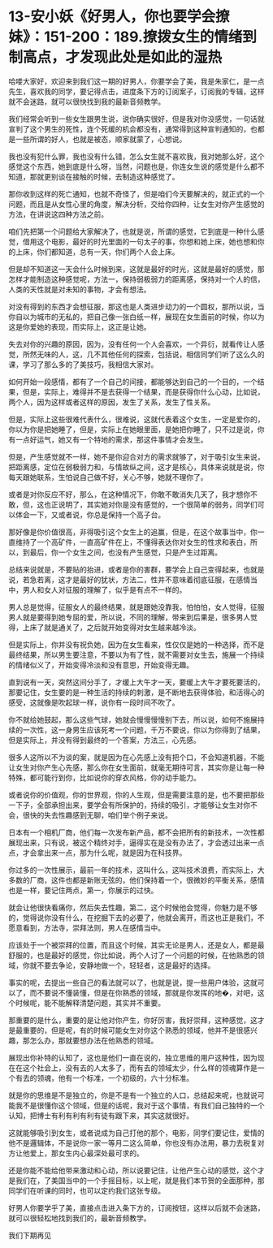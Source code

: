# 13-安小妖《好男人，你也要学会撩妹》：151-200：189.撩拨女生的情绪到制高点，才发现此处是如此的湿热

哈喽大家好，欢迎来到我们这一期的好男人，你要学会了美，我是朱家仁，是一点先生，喜欢我的同学，要记得点击，进度条下方的订阅案子，订阅我的专辑，这样就不会迷路，就可以很快找到我的最新音频教学。

我们经常会听到一些女生跟男生说，说你确实很好，但是我对你没感觉，一句话就宣判了这个男生的死性，连个死缓的机会都没有，通常得到这种宣判通知的，也都是一些所谓的好人，也就是被态，顺家就蒙了，心想说。

我也没有犯什么罪，我也没有什么错，怎么女生就不喜欢我，我对她那么好，这个感觉这个东西，她到底是什么呀，当然，问题也是，你连女生说的感觉是什么都不知道，那就更别谈在接触的时候，去制造这种感觉了。

那你收到这样的死亡通知，也就不奇怪了，但是咱们今天要解决的，就正式的一个问题，而且是从女性心里的角度，解决分析，交给你四种，让女生对你产生感觉的方法，在讲说这四种方法之前。

咱们先把第一个问题给大家解决了，也就是说，所谓的感觉，它到底是一种什么感觉，借用这个电影，最好的时光里面的一句太子的事，你想和她上床，她也想和你的上床，你们都知道，总有一天，你们两个人会上床。

但是却不知道这一天会什么时候到来，这就是最好的时光，这就是最好的感觉，那怎样才能制造这种感觉呢，方法一，保持弱极弱力的距离感，保持对一个人的信，人类的天性就是对未知的事物，才会有想法。

对没有得到的东西才会想征服，那这也是人类进步动力的一个圆权，那所以说，当你自以为城市的无私的，把自己像一张白纸一样，展现在女生面前的时候，你以为这是你爱她的表现，而实际上，这正是让她。

失去对你的兴趣的原因，因为，没有任何一个人会喜欢，一个异衍，就看传让人感觉，所然无味的人，这，几不其他任何的探索，包括说，相信同学们听了这么久的课，学习了那么多的了美技巧，我相信大家对。

如何开始一段感情，都有了一个自己的间接，都能够达到自己的一个目的，一个结果，但是，实际上，难得并不是去获得一个结果，而是获得你什么心动，比如说，两个人，因为这样或者这样的原因，发生了关系，发生了性关系。

但是，实际上这些很难代表什么，很难说，这就代表着这个女生，一定是爱你的，你以为你是把她睡了，但是，实际上在她眼里面，是她把你睡了，只不过是说，你有一点好运气，她又有一个特地的需求，那这件事情才会发生。

但是，产生感觉就不一样，她不是你迎合对方的需求就够了，对于吸引女生来说，把距离感，定位在弱极弱力和，与情故纵之间，这才是核心，具体来说就是说，你每天跟她联系，生怕说自己做不好，关心不够，她就不理你了。

或者是对你反应不好，那么，在这种情况下，你敢不敢消失几天了，我才想你不敢，但，这也正说明了，其实她对你是没有感觉的，一个很简单的弱务，同学们可以体会一下，又或者说，你总是保持一个高子台。

那好像是你价值很高，非得吸引这个女生上的追赢，但是，在这个故事当中，你一直维持了一个高矿件，一直高矿件在上，不懂得表达你对女生的性求和表白，所以，到最后，你一个女生之间，也没有产生感觉，只是产生过距离。

总结来说就是，不要贴的抬进，或者是你的害群，要学会上自己变得起来，也就是说，若急若离，这才是最好的犹状，方法二，性并不意味着彻底征服，在感情当中，男人和女人对征服的理解了，似乎是有点不一样的。

男人总是觉得，征服女人的最终结果，就是跟她没靠我，怕怕怕，女人觉得，征服男人就是要得到她专屈的爱，所以说，不同的理解，带来到后果是，很多男人觉得，上床了就是通关了，之后就开始变得对女生越来越冷淡。

但是实际上，你并没有祝负她，因为在女生看来，性仅仅是她的一种选择，而不是最终结果，所以男生要注意，不要以为有了性，就不需要对女生去，施展一个持续的情绪似义了，开始变得冷淡和没有意思，开始变得无趣。

直到说有一天，突然这间分手了，才缓上大午才一天，要缓上大午才要死要活的，那要记住，女生要的是一种生活的持续的刺激，是不断地去获得体验，和活得心的感受，这就像是吹起球一样，说你有一段时间不吹了。

你不就给她鼓起，那么这些气球，她就会慢慢慢慢别下去，所以说，如何不施展持续的一次性，这一身男生应该死考一个问题，千万不要说，你以为你得到了结果，但是实际上，并没有得到最终的一个答案，方法三，心先感。

很多人这所以不为谈的案，就是因为在心先感上没有把个口，不会知道机器，不能让女生对你产生心先感，那么你在女生面前，就毫无期待可言，其实你是让每一种特殊，都可能行到你，比如说你的穿衣风格，你的动手能力。

或者说你的价值观，你的世界观，你的人生观，但是需要注意的是，也不要把那些一下子，全部承担出来，要学会有所保护的，持续的吸引，才能够让女生对你不会，很快的失去性趣感到无聊，咱们举个例子来说。

日本有一个相机厂商，他们每一次发布新产品，都不会把所有的新技术，一次性都展现出来，只有说，被这个精终对手，逼得实在是没有办法了，才会透过出来一点点，才会拿出来一点，那为什么呢，就是因为在科技界。

你过多的一次性展示，最前一年的技术，这叫什么，这叫技术浪费，而实际上，大多数的厂商，这件也都是新账无弦的，他们保持着一个，很微妙的平衡关系，感情也是一样，要记住两点，第一，你展示的过快。

就会让他很快看痛你，然后失去性趣，第二，这个时候他会觉得，你魅力是不够的，觉得说你没有什么，在挖掘下去的必要了，他就会离开，而这也正是我们，不愿意看到，方法寺，崇拜法则，男人在感情当中。

应该处于一个被崇拜的位置，而且这个时候，其实无论是男人，还是女人，都是最舒服的，也是最好的感觉，你比如说，两个人讨了一个问题的时候，在他熟悉的领域，你就不要去争论，安静地做一个，轻轻者，这是最好的选择。

事实的呢，去提出一些自己的看法就可以了，也就是说，提一些用户体验，这就可以了，而不要说不懂装懂，但是在你熟悉的领域，那就是你发挥的地�，对吧，这个时候呢，能不能解释清楚问题，其实并不重要。

那重要的是什么，重要的是让他对你产生，你好厉害，我好崇拜，这种感觉，这才是最重要的，但是呢，有的时候可能女生对你这个熟悉的领域，他并不是很感兴趣，那怎么办，那就要想办法在他熟悉的领域。

展现出你补特的认知了，这也是他们一直在说的，独立思维的用户这种性，因为现在在这个社会上，没有去的人太多了，而有去的领域太少，什么样的领魂算作是一个有去的领魂，他有一个标准，一个初级的，六十分标准。

就是你的思维是不是独立的，你是不是有一个独立的人口，总结起来呢，也就说可能我不是很懂你这个领域，但是的话呢，我对于这个事情，有我们自己独特的一个认知，把博士有利有利有利有徒有跟下来，其实这就很好。

这就能够吸引到女生，或者说成为自己打他的那个，电影，同学们要记住，爱情的他不是邏辑体，不是说你一家一等月二这么简单，你也没有办法用，暴力去税复对方让他爱上，那女生内心最深处最可求的。

还是你能不能给他带来激动和心动，所以说要记住，让他产生心动的感觉，这个才是我们在，了美国当中的一个手摇目标，以上呢，就是我们本节贺的全面那种，那同学们在听课的同时，也可以定约我们这张专级。

好男人你要学乎了美，直接点击进入条下方的，订阅按钮，这样以后就不会迷路，就可以很轻松地找到我们的，最新音频教学。

我们下期再见